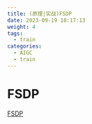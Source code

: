 ```yaml
---
title: (原理|实战)FSDP
date: 2023-09-19 18:17:13
weight: 4
tags:
  - train
categories:
  - AIGC  
  - train
---
```


<p></p>
<!-- more -->


# FSDP
[FSDP](https://candied-skunk-1ca.notion.site/FSDP-2fc101f3b7ac4796b74d5e9287ff8210?pvs=4)
